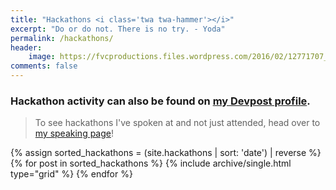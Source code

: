 ```yaml
---
title: "Hackathons <i class='twa twa-hammer'></i>"
excerpt: "Do or do not. There is no try. - Yoda"
permalink: /hackathons/
header:
    image: https://fvcproductions.files.wordpress.com/2016/02/12771707_1076383859078958_1519560316826557331_o.jpg
comments: false
---
```


### Hackathon activity can also be found on [my Devpost profile](http://devpost.com/fvcproductions "Devpost").

> To see hackathons I've spoken at and not just attended, head over to [my speaking page](http://fvcproductions.com/services/speaking/ "Speaking")!

<div class="grid__wrapper">
    {% assign sorted_hackathons = (site.hackathons | sort: 'date') | reverse %}
    {% for post in sorted_hackathons %}
        {% include archive/single.html type="grid" %}
    {% endfor %}
</div>
